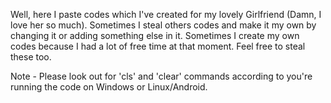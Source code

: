 Well, here I paste codes which I've created for my lovely Girlfriend (Damn, I love her so much). Sometimes I steal others codes and make it my own by changing it or adding something else in it. Sometimes I create my own codes because I had a lot of free time at that moment. Feel free to steal these too.

Note - Please look out for 'cls' and 'clear' commands according to you're running the code on Windows or Linux/Android.

